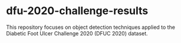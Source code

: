 # dfu-2020-challenge-results
This repository focuses on object detection techniques applied to the Diabetic Foot Ulcer Challenge 2020 (DFUC 2020) dataset. 
